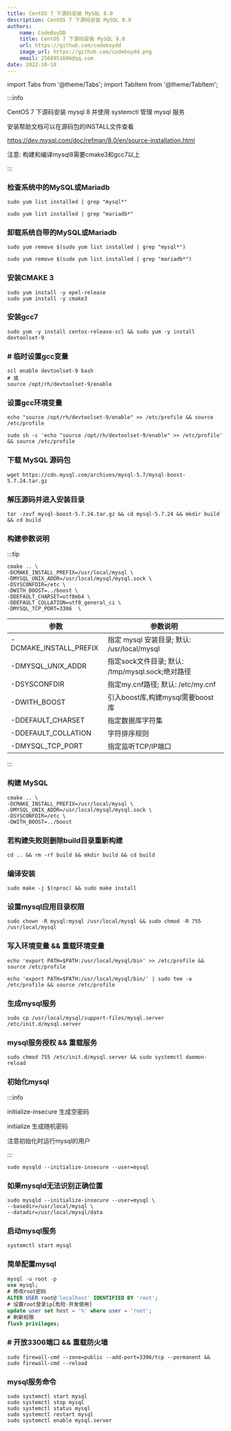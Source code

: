 ```yaml
---
title: CentOS 7 下源码安装 MySQL 8.0
description: CentOS 7 下源码安装 MySQL 8.0
authors:
    name: CodeBoyDD
    title: CentOS 7 下源码安装 MySQL 8.0
    url: https://github.com/codeboydd
    image_url: https://github.com/codeboydd.png
    email: 2568951696@qq.com
date: 2022-10-18
---
```


import Tabs from '@theme/Tabs';
import TabItem from '@theme/TabItem';

:::info

CentOS 7 下源码安装 mysql 8 并使用 systemctl 管理 mysql 服务

安装帮助文档可以在源码包的INSTALL文件查看

https://dev.mysql.com/doc/refman/8.0/en/source-installation.html

注意: 构建和编译mysql8需要cmake3和gcc7以上

:::


### 检查系统中的MySQL或Mariadb
```shell
sudo yum list installed | grep "mysql*"
```

```shell
sudo yum list installed | grep "mariadb*"
```


### 卸载系统自带的MySQL或Mariadb
```shell
sudo yum remove $(sudo yum list installed | grep "mysql*")
```

```shell
sudo yum remove $(sudo yum list installed | grep "mariadb*")
```

### 安装CMAKE 3
```shell
sudo yum install -y epel-release
sudo yum install -y cmake3
```


### 安装gcc7
```shell
sudo yum -y install centos-release-scl && sudo yum -y install devtoolset-9
```


### # 临时设置gcc变量
```shell
scl enable devtoolset-9 bash
# 或
source /opt/rh/devtoolset-9/enable
```

### 设置gcc环境变量
<Tabs groupId="user-type">
<TabItem value="root" label="root用户">

```shell
echo "source /opt/rh/devtoolset-9/enable" >> /etc/profile && source /etc/profile
```

</TabItem>
<TabItem value="un-root" label="非root用户">

```shell
sudo sh -c 'echo "source /opt/rh/devtoolset-9/enable" >> /etc/profile' && source /etc/profile
```

</TabItem>
</Tabs>


### 下载 MySQL 源码包
```shell
wget https://cdn.mysql.com/archives/mysql-5.7/mysql-boost-5.7.24.tar.gz
```


### 解压源码并进入安装目录
```shell
tar -zxvf mysql-boost-5.7.24.tar.gz && cd mysql-5.7.24 && mkdir build && cd build
```


### 构建参数说明
:::tip

```shell showLineNumbers
cmake .. \
-DCMAKE_INSTALL_PREFIX=/usr/local/mysql	\
-DMYSQL_UNIX_ADDR=/usr/local/mysql/mysql.sock \
-DSYSCONFDIR=/etc \
-DWITH_BOOST=../boost \
-DDEFAULT_CHARSET=utf8mb4 \
-DDEFAULT_COLLATION=utf8_general_ci \
-DMYSQL_TCP_PORT=3306  \
```

| 参数 | 参数说明 |
| ---- | ---- |
| -DCMAKE_INSTALL_PREFIX | 指定 mysql 安装目录; 默认: /usr/local/mysql |
| -DMYSQL_UNIX_ADDR | 指定sock文件目录; 默认: /tmp/mysql.sock;绝对路径|
| -DSYSCONFDIR | 指定my.cnf路径; 默认: /etc/my.cnf |
| -DWITH_BOOST | 引入boost库,构建mysql需要boost库 |
| -DDEFAULT_CHARSET | 指定数据库字符集 |
| -DDEFAULT_COLLATION | 字符排序规则 |
| -DMYSQL_TCP_PORT | 指定监听TCP/IP端口 |

:::


### 构建 MySQL
```shell showLineNumbers
cmake .. \
-DCMAKE_INSTALL_PREFIX=/usr/local/mysql \
-DMYSQL_UNIX_ADDR=/usr/local/mysql/mysql.sock \
-DSYSCONFDIR=/etc \
-DWITH_BOOST=../boost
```


### 若构建失败则删除build目录重新构建
```shell
cd .. && rm -rf build && mkdir build && cd build
```


### 编译安装
```shell
sudo make -j $(nproc) && sudo make install
```


### 设置mysql应用目录权限
```shell
sudo chown -R mysql:mysql /usr/local/mysql && sudo chmod -R 755 /usr/local/mysql
```


### 写入环境变量 && 重载环境变量

<Tabs groupId="user-type">
<TabItem value="root" label="root用户">

```shell
echo 'export PATH=$PATH:/usr/local/mysql/bin' >> /etc/profile && source /etc/profile
```

</TabItem>
<TabItem value="un-root" label="非root用户">

```shell
echo 'export PATH=$PATH:/usr/local/mysql/bin/' | sudo tee -a /etc/profile && source /etc/profile
```

</TabItem>
</Tabs>


### 生成mysql服务
```shell
sudo cp /usr/local/mysql/support-files/mysql.server /etc/init.d/mysql.server
```


### mysql服务授权 && 重载服务
```shell
sudo chmod 755 /etc/init.d/mysql.server && sudo systemctl daemon-reload
```


### 初始化mysql

:::info

initialize-insecure 生成空密码

initialize 生成随机密码

注意初始化时运行mysql的用户

:::

```shell
sudo mysqld --initialize-insecure --user=mysql
```


### 如果mysqld无法识别正确位置
```shell showLineNumbers
sudo mysqld --initialize-insecure --user=mysql \ 
--basedir=/usr/local/mysql \
--datadir=/usr/local/mysql/data
```


### 启动mysql服务
```shell
systemctl start mysql
```


### 简单配置mysql
```sql showLineNumbers
mysql -u root -p
use mysql;
# 修改root密码
ALTER USER root@'localhost' IDENTIFIED BY 'root';
# 设置root登录ip[危险-开发使用]
update user set host = '%' where user = 'root';
# 刷新权限
flush privileges;
```


### # 开放3306端口 && 重载防火墙
```shell
sudo firewall-cmd --zone=public --add-port=3306/tcp --permanent && sudo firewall-cmd --reload
```


### mysql服务命令
```shell
sudo systemctl start mysql
sudo systemctl stop mysql
sudo systemctl status mysql
sudo systemctl restart mysql
sudo systemctl enable mysql.server
```